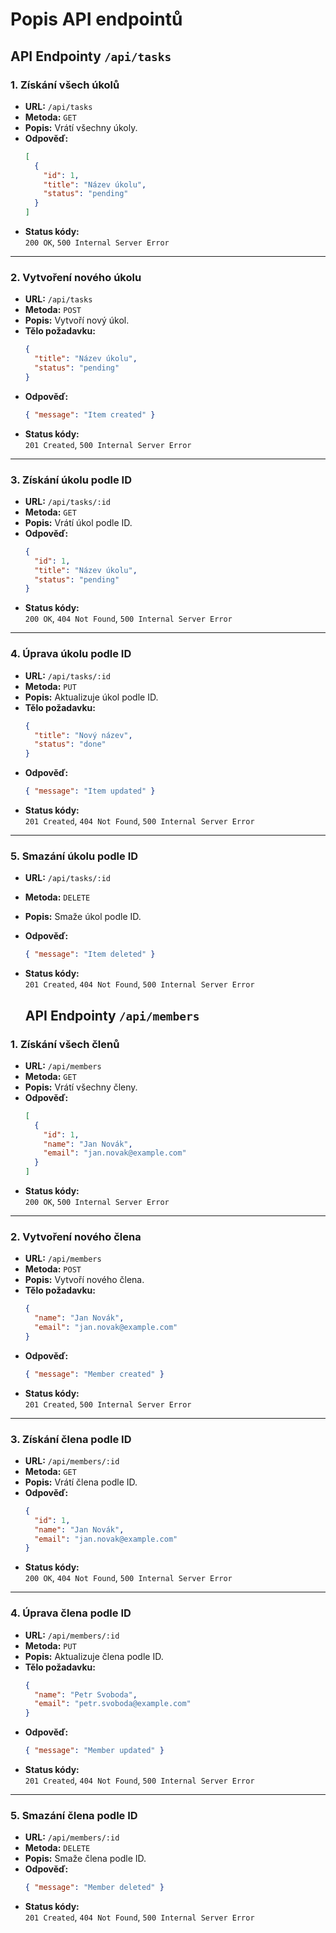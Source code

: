 # Popis API endpointů

## API Endpointy `/api/tasks`

### 1. Získání všech úkolů
- **URL:** `/api/tasks`
- **Metoda:** `GET`
- **Popis:** Vrátí všechny úkoly.
- **Odpověď:**
    ```json
    [
      {
        "id": 1,
        "title": "Název úkolu",
        "status": "pending"
      }
    ]
    ```
- **Status kódy:**  
  `200 OK`, `500 Internal Server Error`

---

### 2. Vytvoření nového úkolu
- **URL:** `/api/tasks`
- **Metoda:** `POST`
- **Popis:** Vytvoří nový úkol.
- **Tělo požadavku:**
    ```json
    {
      "title": "Název úkolu",
      "status": "pending"
    }
    ```
- **Odpověď:**
    ```json
    { "message": "Item created" }
    ```
- **Status kódy:**  
  `201 Created`, `500 Internal Server Error`

---

### 3. Získání úkolu podle ID
- **URL:** `/api/tasks/:id`
- **Metoda:** `GET`
- **Popis:** Vrátí úkol podle ID.
- **Odpověď:**
    ```json
    {
      "id": 1,
      "title": "Název úkolu",
      "status": "pending"
    }
    ```
- **Status kódy:**  
  `200 OK`, `404 Not Found`, `500 Internal Server Error`

---

### 4. Úprava úkolu podle ID
- **URL:** `/api/tasks/:id`
- **Metoda:** `PUT`
- **Popis:** Aktualizuje úkol podle ID.
- **Tělo požadavku:**
    ```json
    {
      "title": "Nový název",
      "status": "done"
    }
    ```
- **Odpověď:**
    ```json
    { "message": "Item updated" }
    ```
- **Status kódy:**  
  `201 Created`, `404 Not Found`, `500 Internal Server Error`

---

### 5. Smazání úkolu podle ID
- **URL:** `/api/tasks/:id`
- **Metoda:** `DELETE`
- **Popis:** Smaže úkol podle ID.
- **Odpověď:**
    ```json
    { "message": "Item deleted" }
    ```
- **Status kódy:**  
  `201 Created`, `404 Not Found`, `500 Internal Server Error`

  ## API Endpointy `/api/members`

### 1. Získání všech členů
- **URL:** `/api/members`
- **Metoda:** `GET`
- **Popis:** Vrátí všechny členy.
- **Odpověď:**
    ```json
    [
      {
        "id": 1,
        "name": "Jan Novák",
        "email": "jan.novak@example.com"
      }
    ]
    ```
- **Status kódy:**  
  `200 OK`, `500 Internal Server Error`

---

### 2. Vytvoření nového člena
- **URL:** `/api/members`
- **Metoda:** `POST`
- **Popis:** Vytvoří nového člena.
- **Tělo požadavku:**
    ```json
    {
      "name": "Jan Novák",
      "email": "jan.novak@example.com"
    }
    ```
- **Odpověď:**
    ```json
    { "message": "Member created" }
    ```
- **Status kódy:**  
  `201 Created`, `500 Internal Server Error`

---

### 3. Získání člena podle ID
- **URL:** `/api/members/:id`
- **Metoda:** `GET`
- **Popis:** Vrátí člena podle ID.
- **Odpověď:**
    ```json
    {
      "id": 1,
      "name": "Jan Novák",
      "email": "jan.novak@example.com"
    }
    ```
- **Status kódy:**  
  `200 OK`, `404 Not Found`, `500 Internal Server Error`

---

### 4. Úprava člena podle ID
- **URL:** `/api/members/:id`
- **Metoda:** `PUT`
- **Popis:** Aktualizuje člena podle ID.
- **Tělo požadavku:**
    ```json
    {
      "name": "Petr Svoboda",
      "email": "petr.svoboda@example.com"
    }
    ```
- **Odpověď:**
    ```json
    { "message": "Member updated" }
    ```
- **Status kódy:**  
  `201 Created`, `404 Not Found`, `500 Internal Server Error`

---

### 5. Smazání člena podle ID
- **URL:** `/api/members/:id`
- **Metoda:** `DELETE`
- **Popis:** Smaže člena podle ID.
- **Odpověď:**
    ```json
    { "message": "Member deleted" }
    ```
- **Status kódy:**  
  `201 Created`, `404 Not Found`, `500 Internal Server Error`